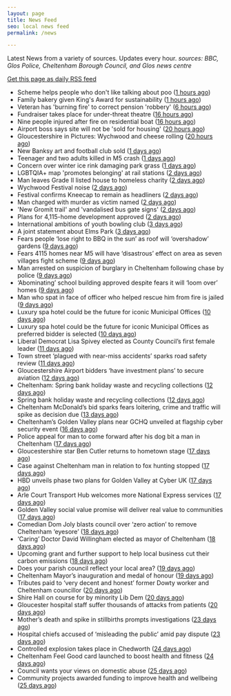 ```yaml
---
layout: page
title: News Feed
seo: local news feed
permalink: /news

---
```


Latest News from a variety of sources. Updates every hour.
_sources: BBC, Glos Police, Cheltenham Borough Council, and Glos news centre_

[Get this page as daily RSS feed](/daily.rss)

<!-- news_marker starts -->
- Scheme helps people who don't like talking about poo ([1 hours ago](https://www.bbc.com/news/articles/cg711227mv2o))
- Family bakery given King's Award for sustainability ([1 hours ago](https://www.bbc.com/news/articles/crr7ezreqedo))
- Veteran has 'burning fire' to correct pension 'robbery' ([6 hours ago](https://www.bbc.com/news/articles/c2d5l7k3p31o))
- Fundraiser takes place for under-threat theatre ([16 hours ago](https://www.bbc.com/news/articles/c4gk0edy66yo))
- Nine people injured after fire on residential boat ([16 hours ago](https://www.bbc.com/news/articles/crr7xz5r2z9o))
- Airport boss says site will not be 'sold for housing' ([20 hours ago](https://www.bbc.com/news/articles/cnv1gj0dl4eo))
- Gloucestershire in Pictures: Wychwood and cheese rolling ([20 hours ago](https://www.bbc.com/news/articles/cj42qe4nqn5o))
- New Banksy art and football club sold ([1 days ago](https://www.bbc.com/news/articles/cm2k124zz33o))
- Teenager and two adults killed in M5 crash ([1 days ago](https://www.bbc.com/news/articles/czxy3n361pgo))
- Concern over winter ice rink damaging park grass ([1 days ago](https://www.bbc.com/news/articles/cq540604wj4o))
- LGBTQIA+ map 'promotes belonging' at rail stations ([2 days ago](https://www.bbc.com/news/articles/cy5eq6w3k34o))
- Man leaves Grade II listed house to homeless charity ([2 days ago](https://www.bbc.com/news/articles/c1deelp3dxzo))
- Wychwood Festival noise ([2 days ago](https://www.cheltenham.gov.uk/news/article/3016/wychwood_festival_noise))
- Festival confirms Kneecap to remain as headliners ([2 days ago](https://www.bbc.com/news/articles/clyg54e88jmo))
- Man charged with murder as victim named ([2 days ago](https://www.bbc.com/news/articles/ce80685p13no))
- 'New Gromit trail' and 'vandalised bus gate signs' ([2 days ago](https://www.bbc.com/news/articles/cpd46d4ndxdo))
- Plans for 4,115-home development approved ([2 days ago](https://www.bbc.com/news/articles/c8xgd99grk5o))
- International ambitions of youth bowling club ([3 days ago](https://www.bbc.com/news/articles/c628gye549qo))
- A joint statement about Elms Park ([3 days ago](https://www.cheltenham.gov.uk/news/article/3015/a_joint_statement_about_elms_park))
- Fears people ‘lose right to BBQ in the sun’ as roof will ‘overshadow’ gardens ([9 days ago](https://gloucesternewscentre.co.uk/fears-people-lose-right-to-bbq-in-the-sun-as-roof-will-overshadow-gardens/))
- Fears 4115 homes near M5 will have ‘disastrous’ effect on area as seven villages fight scheme ([9 days ago](https://gloucesternewscentre.co.uk/fears-4115-homes-near-m5-will-have-disastrous-effect-on-area-as-seven-villages-fight-scheme/))
- Man arrested on suspicion of burglary in Cheltenham following chase by police ([9 days ago](https://gloucesternewscentre.co.uk/man-arrested-on-suspicion-of-burglary-in-cheltenham-following-chase-by-police/))
- ‘Abominating’ school building approved despite fears it will ‘loom over’ homes ([9 days ago](https://gloucesternewscentre.co.uk/abominating-school-building-approved-despite-fears-it-will-loom-over-homes/))
- Man who spat in face of officer who helped rescue him from fire is jailed ([9 days ago](https://gloucesternewscentre.co.uk/man-who-spat-in-face-of-officer-who-helped-rescue-him-from-fire-is-jailed/))
- Luxury spa hotel could be the future for iconic Municipal Offices ([10 days ago](https://gloucesternewscentre.co.uk/luxury-spa-hotel-could-be-the-future-for-iconic-municipal-offices/))
- Luxury spa hotel could be the future for iconic Municipal Offices as preferred bidder is selected ([10 days ago](https://www.cheltenham.gov.uk/news/article/3014/luxury_spa_hotel_could_be_the_future_for_iconic_municipal_offices_as_preferred_bidder_is_selected))
- Liberal Democrat Lisa Spivey elected as County Council’s first female leader ([11 days ago](https://gloucesternewscentre.co.uk/liberal-democrat-lisa-spivey-elected-as-county-councils-first-female-leader/))
- Town street ‘plagued with near-miss accidents’ sparks road safety review ([11 days ago](https://gloucesternewscentre.co.uk/town-street-plagued-with-near-miss-accidents-sparks-road-safety-review/))
- Gloucestershire Airport bidders ‘have investment plans’ to secure aviation ([12 days ago](https://gloucesternewscentre.co.uk/gloucestershire-airport-bidders-have-investment-plans-to-secure-aviation/))
- Cheltenham: Spring bank holiday waste and recycling collections ([12 days ago](https://gloucesternewscentre.co.uk/cheltenham-spring-bank-holiday-waste-and-recycling-collections/))
- Spring bank holiday waste and recycling collections ([12 days ago](https://www.cheltenham.gov.uk/news/article/3013/spring_bank_holiday_waste_and_recycling_collections))
- Cheltenham McDonald’s bid sparks fears loitering, crime and traffic will spike as decision due ([13 days ago](https://gloucesternewscentre.co.uk/cheltenham-mcdonalds-bid-sparks-fears-loitering-crime-and-traffic-will-spike-as-decision-due/))
- Cheltenham’s Golden Valley plans near GCHQ unveiled at flagship cyber security event ([16 days ago](https://gloucesternewscentre.co.uk/cheltenhams-golden-valley-plans-near-gchq-unveiled-at-flagship-cyber-security-event/))
- Police appeal for man to come forward after his dog bit a man in Cheltenham ([17 days ago](https://gloucesternewscentre.co.uk/police-appeal-for-man-to-come-forward-after-his-dog-bit-a-man-in-cheltenham/))
- Gloucestershire star Ben Cutler returns to hometown stage ([17 days ago](https://gloucesternewscentre.co.uk/gloucestershire-star-ben-cutler-returns-to-hometown-stage/))
- Case against Cheltenham man in relation to fox hunting stopped ([17 days ago](https://gloucesternewscentre.co.uk/case-against-cheltenham-man-in-relation-to-fox-hunting-stopped/))
- HBD unveils phase two plans for Golden Valley at Cyber UK ([17 days ago](https://www.cheltenham.gov.uk/news/article/3012/hbd_unveils_phase_two_plans_for_golden_valley_at_cyber_uk))
- Arle Court Transport Hub welcomes more National Express services ([17 days ago](https://gloucesternewscentre.co.uk/arle-court-transport-hub-welcomes-more-national-express-services/))
- Golden Valley social value promise will deliver real value to communities ([17 days ago](https://www.cheltenham.gov.uk/news/article/3011/golden_valley_social_value_promise_will_deliver_real_value_to_communities))
- Comedian Dom Joly blasts council over ‘zero action’ to remove Cheltenham ‘eyesore’ ([18 days ago](https://gloucesternewscentre.co.uk/comedian-dom-joly-blasts-council-over-zero-action-to-remove-cheltenham-eyesore/))
- ‘Caring’ Doctor David Willingham elected as mayor of Cheltenham ([18 days ago](https://gloucesternewscentre.co.uk/caring-doctor-david-willingham-elected-as-mayor-of-cheltenham/))
- Upcoming grant and further support to help local business cut their carbon emissions ([18 days ago](https://www.cheltenham.gov.uk/news/article/3010/upcoming_grant_and_further_support_to_help_local_business_cut_their_carbon_emissions))
- Does your parish council reflect your local area? ([19 days ago](https://www.cheltenham.gov.uk/news/article/3009/does_your_parish_council_reflect_your_local_area))
- Cheltenham Mayor’s inauguration and medal of honour ([19 days ago](https://www.cheltenham.gov.uk/news/article/3008/cheltenham_mayors_inauguration_and_medal_of_honour))
- Tributes paid to ‘very decent and honest’ former Dowty worker and Cheltenham councillor ([20 days ago](https://gloucesternewscentre.co.uk/tributes-paid-to-very-decent-and-honest-former-dowty-worker-and-cheltenham-councillor/))
- Shire Hall on course for by minority Lib Dem ([20 days ago](https://gloucesternewscentre.co.uk/shire-hall-on-course-for-by-minority-lib-dem/))
- Gloucester hospital staff suffer thousands of attacks from patients ([20 days ago](https://gloucesternewscentre.co.uk/gloucester-hospital-staff-suffer-thousands-of-attacks-from-patients/))
- Mother’s death and spike in stillbirths prompts investigations ([23 days ago](https://gloucesternewscentre.co.uk/mothers-death-and-spike-in-stillbirths-prompts-investigations/))
- Hospital chiefs accused of ‘misleading the public’ amid pay dispute ([23 days ago](https://gloucesternewscentre.co.uk/hospital-chiefs-accused-of-misleading-the-public-amid-pay-dispute/))
- Controlled explosion takes place in Chedworth ([24 days ago](https://gloucesternewscentre.co.uk/controlled-explosion-takes-place-in-chedworth/))
- Cheltenham Feel Good card launched to boost health and fitness ([24 days ago](https://www.cheltenham.gov.uk/news/article/3007/cheltenham_feel_good_card_launched_to_boost_health_and_fitness))
- Council wants your views on domestic abuse ([25 days ago](https://gloucesternewscentre.co.uk/council-wants-your-views-on-domestic-abuse/))
- Community projects awarded funding to improve health and wellbeing ([25 days ago](https://www.cheltenham.gov.uk/news/article/3006/community_projects_awarded_funding_to_improve_health_and_wellbeing))

<!-- news_marker ends -->

